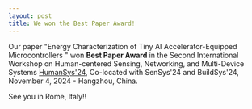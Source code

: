 ```yaml
---
layout: post
title: We won the Best Paper Award!
---
```


Our paper "Energy Characterization of Tiny AI Accelerator-Equipped Microcontrollers
" won **Best Paper Award** in the Second International Workshop on Human-centered Sensing, Networking, and Multi-Device Systems [HumanSys'24](https://humansys-workshop.github.io/WS/2024/index.html), Co-located with SenSys'24 and BuildSys'24, November 4, 2024 - Hangzhou, China.

See you in Rome, Italy!!
